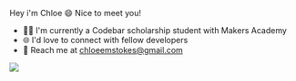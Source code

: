 Hey i'm Chloe :smile:
Nice to meet you!

- :student: I'm currently a Codebar scholarship student with Makers Academy 
- :globe_with_meridians: I'd love to connect with fellow developers
- :rocket: Reach me at chloeemstokes@gmail.com 

<img src = "https://github-readme-stats.vercel.app/api?username=chloeem&&show_icons=true&title_colo[%E2%80%A6]f&icon_color=bb2acf&text_color=daf7dc&bg_color=151515">
